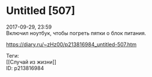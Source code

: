 Untitled [507]
===============

   
 2017-09-29, 23:59   
  Включил ноутбук, чтобы погреть пятки о блок питания.   
    
 <https://diary.ru/~zHz00/p213816984_untitled-507.htm>   
   
 Теги:   
 [[Случай из жизни]]   
 ID: p213816984